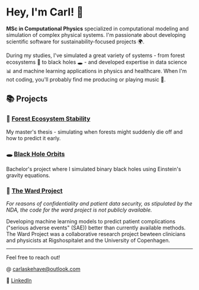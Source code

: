# Hey, I'm Carl! 👋

**MSc in Computational Physics** specialized in computational modeling and simulation of complex physical systems. I'm passionate about developing scientific software for sustainability-focused projects 🌍.

During my studies, I've simulated a great variety of systems - from forest ecosystems 🌲 to black holes 🕳️ - and developed expertise in data science 📊 and machine learning applications in physics and healthcare. When I'm not coding, you'll probably find me producing or playing music 🎵.

## 📚 Projects

### 🌳 [Forest Ecosystem Stability](https://github.com/carlivas/Forest-Ecosystem-Stability.git) 
My master's thesis - simulating when forests might suddenly die off and how to predict it early.

### 🕳️ [Black Hole Orbits](https://github.com/carlivas/Binary-Black-Hole-Orbitals.git)
Bachelor's project where I simulated binary black holes using Einstein's gravity equations.

### 🏥 [The Ward Project]()
*For reasons of confidentiality and patient data security, as stipulated by the NDA, the code for the ward project is not publicly available.*

Developing machine learning models to predict patient complications ("serious adverse events" (SAE)) better than currently available methods. The Ward Project was a collaborative research project bewteen clinicians and physicists at Rigshospitalet and the University of Copenhagen.

<!--
### 🎲 [Other stuff](link-to-projects)
Various physics simulations and hobby projects.
-->
---

Feel free to reach out!

@ carlaskehave@outlook.com

💼 [LinkedIn](www.linkedin.com/in/carl-ivarsen-askehave-822b27214)
